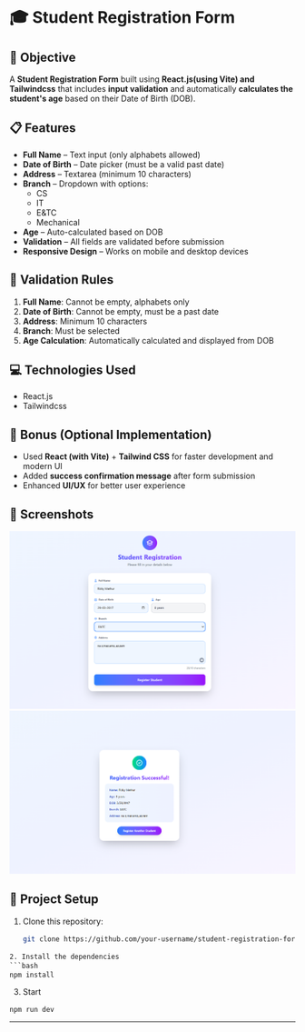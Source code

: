 # 🎓 Student Registration Form

## 🔹 Objective
A **Student Registration Form** built using **React.js(using Vite) and Tailwindcss** that includes **input validation** and automatically **calculates the student's age** based on their Date of Birth (DOB).


## 📋 Features
- **Full Name** – Text input (only alphabets allowed)
- **Date of Birth** – Date picker (must be a valid past date)
- **Address** – Textarea (minimum 10 characters)
- **Branch** – Dropdown with options:
  - CS
  - IT
  - E&TC
  - Mechanical
- **Age** – Auto-calculated based on DOB
- **Validation** – All fields are validated before submission
- **Responsive Design** – Works on mobile and desktop devices


## 🔧 Validation Rules
1. **Full Name**: Cannot be empty, alphabets only  
2. **Date of Birth**: Cannot be empty, must be a past date  
3. **Address**: Minimum 10 characters  
4. **Branch**: Must be selected  
5. **Age Calculation**: Automatically calculated and displayed from DOB  


## 💻 Technologies Used
- React.js
- Tailwindcss


## 🚀 Bonus (Optional Implementation)
- Used **React (with Vite)** + **Tailwind CSS** for faster development and modern UI  
- Added **success confirmation message** after form submission  
- Enhanced **UI/UX** for better user experience  



## 📸 Screenshots
![Form Screenshot](./src/assets/p1.png)
![Form Screenshot](./src/assets/p2.png)




## 📂 Project Setup

1. Clone this repository:
   ```bash
   git clone https://github.com/your-username/student-registration-form.git
```
2. Install the dependencies
```bash
npm install
```
3. Start
```bash
npm run dev
```


---


